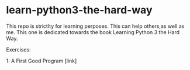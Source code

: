 # learn-python3-the-hard-way

This repo is strictlty for learning perposes. This can help others,as well as me. This one is dedicated towards the book Learning Python 3 the Hard Way.


Exercises:

1: A First Good Program [link] 

[link-id]: /ex-1.py